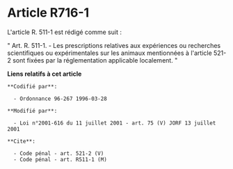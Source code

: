 # Article R716-1

L'article R. 511-1 est rédigé comme suit :

" Art. R. 511-1. - Les prescriptions relatives aux expériences ou recherches scientifiques ou expérimentales sur les animaux
mentionnées à l'article 521-2 sont fixées par la réglementation applicable localement. "

**Liens relatifs à cet article**

	**Codifié par**:

	  - Ordonnance 96-267 1996-03-28

	**Modifié par**:

	  - Loi n°2001-616 du 11 juillet 2001 - art. 75 (V) JORF 13 juillet 2001

	**Cite**:

	  - Code pénal - art. 521-2 (V)
	  - Code pénal - art. R511-1 (M)
